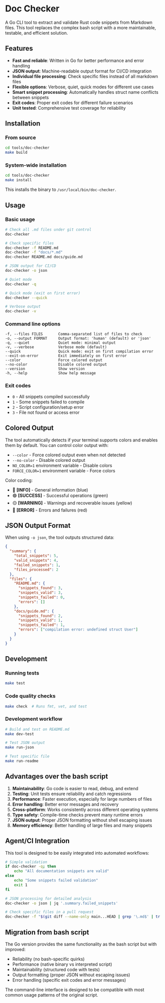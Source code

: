# Doc Checker

A Go CLI tool to extract and validate Rust code snippets from Markdown files. This tool replaces the complex bash script with a more maintainable, testable, and efficient solution.

## Features

- **Fast and reliable**: Written in Go for better performance and error handling
- **JSON output**: Machine-readable output format for CI/CD integration
- **Individual file processing**: Check specific files instead of all markdown files
- **Flexible options**: Verbose, quiet, quick modes for different use cases
- **Smart snippet processing**: Automatically handles struct name conflicts between snippets
- **Exit codes**: Proper exit codes for different failure scenarios
- **Unit tested**: Comprehensive test coverage for reliability

## Installation

### From source

```bash
cd tools/doc-checker
make build
```

### System-wide installation

```bash
cd tools/doc-checker
make install
```

This installs the binary to `/usr/local/bin/doc-checker`.

## Usage

### Basic usage

```bash
# Check all .md files under git control
doc-checker

# Check specific files
doc-checker -f README.md
doc-checker -f "docs/*.md"
doc-checker README.md docs/guide.md

# JSON output for CI/CD
doc-checker -o json

# Quiet mode
doc-checker -q

# Quick mode (exit on first error)
doc-checker --quick

# Verbose output
doc-checker -v
```

### Command line options

```
-f, --files FILES       Comma-separated list of files to check
-o, --output FORMAT     Output format: 'human' (default) or 'json'
-q, --quiet             Quiet mode: minimal output
-v, --verbose           Verbose mode (default)
--quick                 Quick mode: exit on first compilation error
--exit-on-error         Exit immediately on first error
--color                 Force colored output
--no-color              Disable colored output
--version               Show version
-h, --help              Show help message
```

### Exit codes

- `0` - All snippets compiled successfully
- `1` - Some snippets failed to compile
- `2` - Script configuration/setup error
- `3` - File not found or access error

## Colored Output

The tool automatically detects if your terminal supports colors and enables them by default. You can control color output with:

- `--color` - Force colored output even when not detected
- `--no-color` - Disable colored output
- `NO_COLOR=1` environment variable - Disable colors
- `FORCE_COLOR=1` environment variable - Force colors

Color coding:
- 🔵 **[INFO]** - General information (blue)
- 🟢 **[SUCCESS]** - Successful operations (green)  
- 🟡 **[WARNING]** - Warnings and recoverable issues (yellow)
- 🔴 **[ERROR]** - Errors and failures (red)

## JSON Output Format

When using `-o json`, the tool outputs structured data:

```json
{
  "summary": {
    "total_snippets": 5,
    "valid_snippets": 4,
    "failed_snippets": 1,
    "files_processed": 2
  },
  "files": {
    "README.md": {
      "snippets_found": 3,
      "snippets_valid": 3,
      "snippets_failed": 0,
      "errors": []
    },
    "docs/guide.md": {
      "snippets_found": 2,
      "snippets_valid": 1,
      "snippets_failed": 1,
      "errors": ["compilation error: undefined struct User"]
    }
  }
}
```

## Development

### Running tests

```bash
make test
```

### Code quality checks

```bash
make check  # Runs fmt, vet, and test
```

### Development workflow

```bash
# Build and test on README.md
make dev-test

# Test JSON output
make run-json

# Test specific file
make run-readme
```

## Advantages over the bash script

1. **Maintainability**: Go code is easier to read, debug, and extend
2. **Testing**: Unit tests ensure reliability and catch regressions
3. **Performance**: Faster execution, especially for large numbers of files
4. **Error handling**: Better error messages and recovery
5. **Cross-platform**: Works consistently across different operating systems
6. **Type safety**: Compile-time checks prevent many runtime errors
7. **JSON output**: Proper JSON formatting without shell escaping issues
8. **Memory efficiency**: Better handling of large files and many snippets

## Agent/CI Integration

This tool is designed to be easily integrated into automated workflows:

```bash
# Simple validation
if doc-checker -q; then
    echo "All documentation snippets are valid"
else
    echo "Some snippets failed validation"
    exit 1
fi

# JSON processing for detailed analysis
doc-checker -o json | jq '.summary.failed_snippets'

# Check specific files in a pull request
doc-checker -f "$(git diff --name-only main...HEAD | grep '\.md$' | tr '\n' ',')"
```

## Migration from bash script

The Go version provides the same functionality as the bash script but with improved:

- Reliability (no bash-specific quirks)
- Performance (native binary vs interpreted script)  
- Maintainability (structured code with tests)
- Output formatting (proper JSON without escaping issues)
- Error handling (specific exit codes and error messages)

The command-line interface is designed to be compatible with most common usage patterns of the original script.
